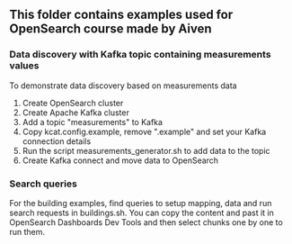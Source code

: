 ## This folder contains examples used for OpenSearch course made by Aiven

### Data discovery with Kafka topic containing measurements values

To demonstrate data discovery based on measurements data

1. Create OpenSearch cluster
2. Create Apache Kafka cluster
3. Add a topic "measurements" to Kafka
4. Copy kcat.config.example, remove ".example" and set your Kafka connection details
5. Run the script measurements_generator.sh to add data to the topic
6. Create Kafka connect and move data to OpenSearch


### Search queries

For the building examples, find queries to setup mapping, data and run search requests in buildings.sh.
You can copy the content and past it in OpenSearch Dashboards Dev Tools and then select chunks one by one to run them.




